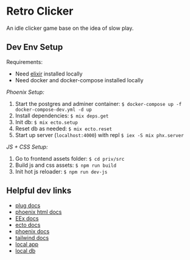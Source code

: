 # Retro Clicker

An idle clicker game base on the idea of slow play.

## Dev Env Setup
Requirements:

* Need [elixir](https://elixir-lang.org/) installed locally 
* Need docker and docker-compose installed locally

*Phoenix Setup:*

1. Start the postgres and adminer container:
`$ docker-compose up -f docker-compose-dev.yml -d up`
1. Install dependencies:
`$ mix deps.get`
1. Init db:
`$ mix ecto.setup`
1. Reset db as needed:
`$ mix ecto.reset`
1. Start up server (`localhost:4000`) with repl
`$ iex -S mix phx.server`

*JS + CSS Setup:*

1. Go to frontend assets folder:
`$ cd priv/src`
1. Build js and css assets:
`$ npm run build`
1. Init hot js reloader:
`$ npm run dev-js`

## Helpful dev links

* [plug docs](https://hexdocs.pm/plug/readme.html)
* [phoenix html docs](https://hexdocs.pm/phoenix_html/Phoenix.HTML.html)
* [EEx docs](https://hexdocs.pm/eex/EEx.html#content)
* [ecto docs](https://hexdocs.pm/ecto/Ecto.html)
* [phoenix docs](https://hexdocs.pm/phoenix/Phoenix.html)
* [tailwind docs](https://tailwindcss.com/docs/what)
* [local app](http://localhost:4000)
* [local db](http://localhost:8080/?pgsql=postgres&username=devpostgres&db=click_game_dev&ns=public&select=games)
